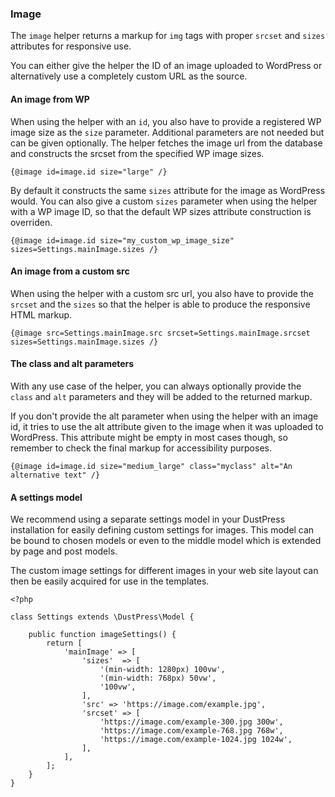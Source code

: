 ### Image

The `image` helper returns a markup for `img` tags with proper `srcset` and `sizes` attributes for responsive use.

You can either give the helper the ID of an image uploaded to WordPress or alternatively use a completely custom URL as the source.

#### An image from WP

When using the helper with an `id`, you also have to provide a registered WP image size as the `size` parameter. Additional parameters are not needed but can be given optionally. The helper fetches the image url from the database and constructs the srcset from the specified WP image sizes.

``` {@image id=image.id size="large" /} ```

By default it constructs the same `sizes` attribute for the image as WordPress would. You can also give a custom `sizes` parameter when using the helper with a WP image ID, so that the default WP sizes attribute construction is overriden.

``` {@image id=image.id size="my_custom_wp_image_size" sizes=Settings.mainImage.sizes /} ```

#### An image from a custom src

When using the helper with a custom src url, you also have to provide the `srcset` and the `sizes` so that the helper is able to produce the responsive HTML markup.

``` {@image src=Settings.mainImage.src srcset=Settings.mainImage.srcset sizes=Settings.mainImage.sizes /} ```

#### The class and alt parameters

With any use case of the helper, you can always optionally provide the `class` and `alt` parameters and they will be added to the returned markup.

If you don't provide the alt parameter when using the helper with an image id, it tries to use the alt attribute given to the image when it was uploaded to WordPress. This attribute might be empty in most cases though, so remember to check the final markup for accessibility purposes.

``` {@image id=image.id size="medium_large" class="myclass" alt="An alternative text" /} ```

#### A settings model

We recommend using a separate settings model in your DustPress installation for easily defining custom settings for images. This model can be bound to chosen models or even to the middle model which is extended by page and post models.

The custom image settings for different images in your web site layout can then be easily acquired for use in the templates.

```
<?php

class Settings extends \DustPress\Model {

    public function imageSettings() {
        return [
            'mainImage' => [
                'sizes'  => [
                    '(min-width: 1280px) 100vw',
                    '(min-width: 768px) 50vw',
                    '100vw',
                ],
                'src' => 'https://image.com/example.jpg',
                'srcset' => [
                    'https://image.com/example-300.jpg 300w',
                    'https://image.com/example-768.jpg 768w',
                    'https://image.com/example-1024.jpg 1024w',
                ],
            ],
        ];
    }
} 
